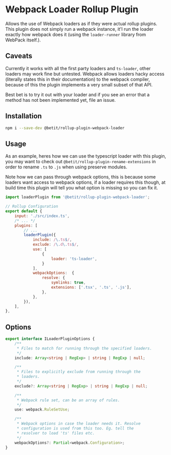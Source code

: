 # Webpack Loader Rollup Plugin

Allows the use of Webpack loaders as if they were actual rollup plugins. This plugin does not simply run a webpack instance, it'l run the loader exactly how webpack does it (using the `loader-runner` library from WebPack itself.).

## Caveats

Currently it works with all the first party loaders and `ts-loader`, other loaders may work fine but untested. Webpack allows loaders hacky access (literally states this in their documentation) to the webpack compiler, because of this the plugin implements a very small subset of that API.

Best bet is to try it out with your loader and if you see an error that a method has not been implemented yet, file an issue.

## Installation

```bash
npm i --save-dev @betit/rollup-plugin-webpack-loader
```

## Usage

As an example, heres how we can use the typescript loader with this plugin, you may want to check out `@betit/rollup-plugin-rename-extensions` in order to rename `.ts` to `.js` when using preserve modules.

Note how we can pass through webpack options, this is because some loaders want access to webpack options, if a loader requires this though, at build time this plugin will tell you what option is missing so you can fix it.

```js
import loaderPlugin from '@betit/rollup-plugin-webpack-loader';

// Rollup Configuration
export default {
    input: './src/index.ts',
    /* ... */
    plugins: [
        // ...
        loaderPlugin({
            include: /\.ts$/,
            exclude: /\.d\.ts$/,
            use: [
                {
                    loader: 'ts-loader',
                }
            ],
            webpackOptions:  {
                resolve: {
                    symlinks: true,
                    extensions: ['.tsx', '.ts', '.js'],
                },
            },
        }),
    ],
},
```

## Options

```typescript
export interface ILoaderPluginOptions {
    /**
     * Files to match for running through the specified loaders.
     */
    include: Array<string | RegExp> | string | RegExp | null;

    /**
     * Files to explicitly exclude from running through the
     * loaders.
     */
    exclude?: Array<string | RegExp> | string | RegExp | null;

    /**
     * Webpack rule set, can be an array of rules.
     */
    use: webpack.RuleSetUse;

    /**
     * Webpack options in case the loader needs it. Resolve
     * configuration is used from this too. Eg. tell the
     * resolver to load 'ts' files etc.
     */
    webpackOptions?: Partial<webpack.Configuration>;
}
```